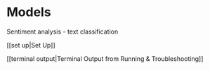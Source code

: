 # Models

Sentiment analysis - text classification


[[set up|Set Up]]


[[terminal output|Terminal Output from Running & Troubleshooting]]